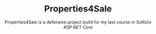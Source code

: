 <h1 align="center">Properties4Sale<project-name></h1>
  
  <p align="center">Properties4Sale is a defensive project build for my last course in SoftUni ASP.NET Core<project-description></p>
